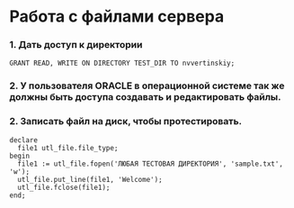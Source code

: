 # Работа с файлами сервера


### 1. Дать доступ к директории
````
GRANT READ, WRITE ON DIRECTORY TEST_DIR TO nvvertinskiy;
````

### 2. У пользователя ORACLE в операционной системе так же должны быть доступа создавать и редактировать файлы.

### 2. Записать файл на диск, чтобы протестировать.
````
declare
  file1 utl_file.file_type;
begin
  file1 := utl_file.fopen('ЛЮБАЯ ТЕСТОВАЯ ДИРЕКТОРИЯ', 'sample.txt', 'w');
  utl_file.put_line(file1, 'Welcome');
  utl_file.fclose(file1);
end;
````